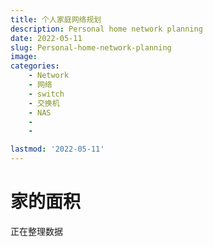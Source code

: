 ```yaml
---
title: 个人家庭网络规划
description: Personal home network planning
date: 2022-05-11
slug: Personal-home-network-planning
image: 
categories:
    - Network
    - 网络
    - switch
    - 交换机
    - NAS
    - 
    - 

lastmod: '2022-05-11'
---
```


# 家的面积
正在整理数据
